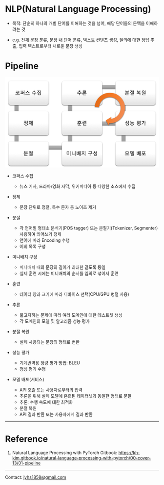 # NLP(Natural Language Processing)

- 목적: 단순히 하나의 개별 단어를 이해하는 것을 넘어, 해당 단어들의 문맥을 이해하려는 것

- e.g. 전체 문장 분류, 문장 내 단어 분류, 텍스트 컨텐츠 생성, 
질의에 대한 정답 추출, 입력 텍스트로부터 새로운 문장 생성

# Pipeline

![pipeline](./image/pipeline.png)

- 코퍼스 수집
    - 뉴스 기사, 드라마/영화 자막, 위키피디아 등 다양한 소스에서 수집

- 정제
    - 문장 단위로 정렬, 특수 문자 등 노이즈 제거

- 분절
    - 각 언어별 형태소 분석기(POS tagger) 또는 분절기(Tokenizer, Segmenter) 사용하여 띄어쓰기 정제
    - 언어에 따라 Encoding 수행
    - 어휘 목록 구성

- 미니배치 구성
    - 미니배치 내의 문장의 길이가 최대한 같도록 통일
    - 실제 훈련 시에는 미니배치의 순서를 임의로 섞어서 훈련

- 훈련
    - 데이터 양과 크기에 따라 디바이스 선택(CPU/GPU 병렬 사용)

- 추론
    - 풀고자하는 문제에 따라 여러 도메인에 대한 테스트셋 생성
    - 각 도메인의 모델 및 알고리즘 성능 평가

- 분절 복원
    - 실제 사용되는 문장의 형태로 변환

- 성능 평가
    - 기계번역용 정량 평가 방법: BLEU
    - 정성 평가 수행

- 모델 배포(서비스)
    - API 호출 또는 사용자로부터의 입력
    - 추론을 위해 실제 모델에 훈련된 데이터셋과 동일한 형태로 분절
    - 추론: 수행 속도에 대한 최적화
    - 분절 복원
    - API 결과 반환 또는 사용자에게 결과 반환

---
# Reference

1. Natural Language Processing with PyTorch Gitbook: https://kh-kim.gitbook.io/natural-language-processing-with-pytorch/00-cover-13/01-pipeline

---
Contact: <iyhs1858@gmail.com>